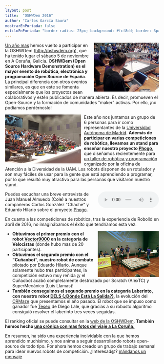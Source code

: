 ```yaml
---
layout: post
title:  "OSHWDem 2016"
author: "Carlos García Saura"
mostrarEnPortada: false
estiloEnPortada: "border-radius: 25px; background: #fcf8dd; border: 3px solid #fcdb05; padding: 20px; width: 90%;"
---
```


<img src="/historia/eventos/2016_OSHWDem/2016_OSHWDem_EduCombate.jpg" height="160px" style="float:right; margin-left:10px"/>

[Un año mas](/blog/2015/11/07/OSHWDem.html) hemos vuelto a participar en la OSHWDem (<http://oshwdem.org>), que ha tenido lugar el sábado 5 de noviembre en A Coruña, Galicia.
**OSHWDem (Open Source Hardware Demonstration) es el mayor evento de robótica, electrónica y programación Open Source de España**. La principal diferencia con otros eventos similares, es que en este se fomenta especialmente que los proyectos sean colaborativos y estén publicados de manera abierta. Es decir, promueven el Open-Source y la formación de comunidades "maker" activas. Por ello, ¡no podíamos perdérnoslo!

<img src="/historia/eventos/2016_OSHWDem/2016_OSHWDem_siguelineas.jpg" height="160px" style="float:left; margin-right:10px"/>

Este año nos juntamos un grupo de 6 personas para ir como representantes de la [Universidad Autónoma de Madrid](http://uam.es). **Además de participar en varias competiciones de robótica, llevamos un stand para enseñar nuestro proyecto [Phogo](https://github.com/CRM-UAM/Phogo)**, que diseñamos recientemente para [un taller de robótica y programación](https://www.youtube.com/watch?v=juM7xy6XJt4) organizado por la oficina de Atención a la Diversidad de la UAM. Los robots disponen de un rotulador y son muy fáciles de usar para la gente que está aprendiendo a programar, por lo que resultó muy atractivo para las personas que visitaron nuestro stand.


<audio controls style="float:right; margin-left:10px; width: 200px;">
  <source src="/historia/eventos/2016_OSHWDem/2016_entrevista_phogo_oshwdem_ColeChacheEdu.ogg" type="audio/ogg">
Your browser does not support the audio element.
</audio>

Puedes escuchar una breve entrevista de Juan Manuel Almuedo (Cole) a nuestros compañeros Carlos González "Chache" y Eduardo Hilario sobre el proyecto [Phogo](https://github.com/CRM-UAM/Phogo).



En cuanto a las competiciones de robótica, tras la experiencia de Robolid en abril de 2016, no imaginábamos el éxito que tendríamos esta vez:

<img src="/historia/eventos/2016_OSHWDem/2016_OSHWDem_laberinto.jpg" height="150px" style="float:right; margin-left:10px"/>

- **Obtuvimos el primer premio con el robot [Vector9000](https://github.com/CRM-UAM/Vector9000) en la categoría de Velocistas** (donde hubo mas de 20 participantes).
- **Obtuvimos el segundo premio con el "Cuñaobot", nuestro robot de combate** pilotado por Eduardo Hilario. Aunque solamente hubo tres participantes, la competición estuvo muy reñida ¡y el Cuñaobot acabó completamente destrozado por Scratch (AlexTC) y SuperMecánico (Luis Llamas)!
- **También conseguimos el segundo premio en la categoría Laberinto, con nuestro robot [DELS (¿Dónde Está La Salida?)](https://github.com/CRM-UAM/micromouse-DELS)**, la evolución del [CRMaze](https://github.com/CRM-UAM/CRMaze) que presentamos el año pasado. El robot que se impuso como ganador fue [Teseo](https://github.com/DiegoLale/Laberinto_2016) de Diego Lale, que gracias a su robusto algoritmo consiguió resolver el laberinto tres veces seguidas.

El ranking oficial se puede consultar en la [web de la OSHWDem](http://oshwdem.org/competiciones-2016/). **También hemos hecho [una crónica con mas fotos del viaje a La Coruña.](/historia/eventos/2016_OSHWDem)**

En resumen, ha sido una experiencia inolvidable con la que hemos aprendido muchísimo, y nos anima a seguir desarrollando robots open-source de todo tipo.
Por ahora hemos creado un grupo de trabajo semanal para idear nuevos robots de competición. ¿Interesad@? [mándanos un mensaje](/contacto)
